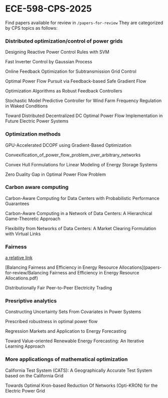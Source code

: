 # ECE-598-CPS-2025

Find papers available for review in ```/papers-for-review``` They are categorized by CPS topics as follows:

### Distributed optimization/control of power grids

Designing Reactive Power Control Rules with SVM

Fast Inverter Control by Gaussian Process

Online Feedback Optimization for Subtransmission Grid Control

Optimal Power Flow Pursuit via Feedback-based Safe Gradient Flow

Optimization Algorithms as Robust Feedback Controllers

Stochastic Model Predictive Controller for Wind Farm Frequency Regulation in Waked Conditions

Toward Distributed Decentralized DC Optimal Power Flow Implementation in Future Electric Power Systems

### Optimization methods 

GPU-Accelerated DCOPF using Gradient-Based Optimization

Convexification_of_power_flow_problem_over_arbitrary_networks

Convex Hull Formulations for Linear Modeling of Energy Storage Systems

Zero Duality Gap in Optimal Power Flow Problem

### Carbon aware computing 

Carbon-Aware Computing for Data Centers with Probabilistic Performance Guarantees

Carbon-Aware Computing in a Network of Data Centers: A Hierarchical Game-Theoretic Approach

Flexibility from Networks of Data Centers: A Market Clearing Formulation with Virtual Links

### Fairness

[a relative link](other_file.md)

[Balancing Fairness and Efficiency in Energy Resource Allocations](papers-for-review/Balancing Fairness and Efficiency in Energy Resource Allocations.pdf)

Distributionally Fair Peer-to-Peer Electricity Trading

### Presriptive analytics 

Constructing Uncertainty Sets From Covariates in Power Systems

Prescribed robustness in optimal power flow

Regression Markets and Application to Energy Forecasting

Toward Value-oriented Renewable Energy Forecasting: An Iterative Learning Approach



### More applicationgs of mathematical optimization 

California Test System (CATS): A Geographically Accurate Test System based on the California Grid

Towards Optimal Kron-based Reduction Of Networks (Opti-KRON) for the Electric Power Grid




